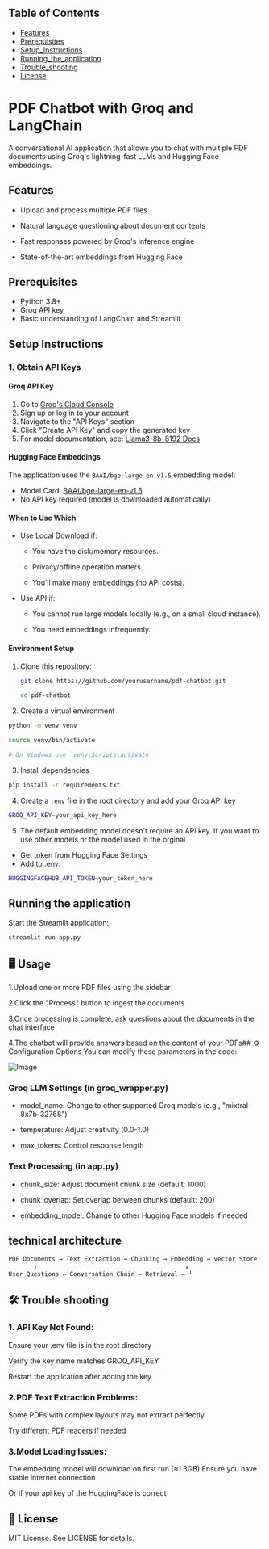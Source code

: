 
## Table of Contents
- [Features](#-features)
- [Prerequisites](#-Prerequisites)
- [Setup_Instructions](#-SetupInstructions)
- [Running_the_application](#-Runningtheapplication)
- [Trouble_shooting](#-Troubleshooting)
- [License](#-license)
#  PDF Chatbot with Groq and LangChain
A conversational AI application that allows you to chat with multiple PDF documents using Groq's lightning-fast LLMs and Hugging Face embeddings.


## Features

- Upload and process multiple PDF files
-  Natural language questioning about document contents

- Fast responses powered by Groq's inference engine
- State-of-the-art embeddings from Hugging Face


## Prerequisites

- Python 3.8+
- Groq API key
- Basic understanding of LangChain and Streamlit
## Setup Instructions

### 1. Obtain API Keys

#### Groq API Key
1. Go to [Groq's Cloud Console](https://console.groq.com)
2. Sign up or log in to your account
3. Navigate to the "API Keys" section
4. Click "Create API Key" and copy the generated key
5. For model documentation, see: [Llama3-8b-8192 Docs](https://console.groq.com/docs/model/llama3-8b-8192)

#### Hugging Face Embeddings
The application uses the `BAAI/bge-large-en-v1.5` embedding model:
- Model Card: [BAAI/bge-large-en-v1.5](https://huggingface.co/BAAI/bge-large-en-v1.5)
- No API key required (model is downloaded automatically)
#### When to Use Which
- Use Local Download if:

  - You have the disk/memory resources.

  - Privacy/offline operation matters.

  - You’ll make many embeddings (no API costs).

- Use API if:

  - You cannot run large models locally (e.g., on a small cloud instance).

  - You need embeddings infrequently.

#### Environment Setup

1. Clone this repository:
   ```bash
   git clone https://github.com/yourusername/pdf-chatbot.git
   
   cd pdf-chatbot
   ```

2.  Create a virtual environment
  ```bash
  python -m venv venv

  source venv/bin/activate 

# On Windows use `venv\Scripts\activate`
```

3. Install dependencies
  ```bash
 pip install -r requirements.txt
```

4. Create a `.env` file in the root directory and add your Groq API key
  ```bash
GROQ_API_KEY=your_api_key_here
```


5. The default embedding model doesn't require an API key. If you want to use other models or the model used in the orginal 
  -  Get token from Hugging Face Settings
  - Add to .env:
  ```bash
HUGGINGFACEHUB_API_TOKEN=your_token_here
```

## Running the application 

Start the Streamlit application:
```bash
streamlit run app.py
```

## 🖥️ Usage

1.Upload one or more PDF files using the sidebar

2.Click the "Process" button to ingest the documents

3.Once processing is complete, ask questions about the documents in the chat interface

4.The chatbot will provide answers based on the content of your PDFs##  ⚙️ Configuration Options
You can modify these parameters in the code:

![Image](https://github.com/user-attachments/assets/62b9b17b-6ec9-4abf-8ebe-e279693709b3)

### Groq LLM Settings (in groq_wrapper.py)
- model_name: Change to other supported Groq models (e.g., "mixtral-8x7b-32768")

- temperature: Adjust creativity (0.0-1.0)

- max_tokens: Control response length

### Text Processing (in app.py)
- chunk_size: Adjust document chunk size (default: 1000)

- chunk_overlap: Set overlap between chunks (default: 200)

- embedding_model: Change to other Hugging Face models if needed
## technical architecture
``` bash 
PDF Documents → Text Extraction → Chunking → Embedding → Vector Store
       ↑                                         ↓
User Questions ← Conversation Chain ← Retrieval ←─┘
```
## 🛠️ Trouble shooting 
### 1. API Key Not Found:

Ensure your .env file is in the root directory

Verify the key name matches GROQ_API_KEY

Restart the application after adding the key

### 2.PDF Text Extraction Problems:

Some PDFs with complex layouts may not extract perfectly

Try different PDF readers if needed

### 3.Model Loading Issues:

The embedding model will download on first run (≈1.3GB) Ensure you have stable internet connection

Or if your api key of the HuggingFace is correct 

## 📜 License
MIT License. See LICENSE for details.
